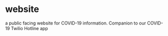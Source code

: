 # website
a public facing website for COVID-19 information. Companion to our COVID-19 Twilio Hotline app
